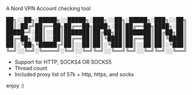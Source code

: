A Nord VPN Account checking tool


██╗░░██╗░█████╗░░█████╗░███╗░░██╗░█████╗░███╗░░██╗
██║░██╔╝██╔══██╗██╔══██╗████╗░██║██╔══██╗████╗░██║
█████═╝░██║░░██║███████║██╔██╗██║███████║██╔██╗██║
██╔═██╗░██║░░██║██╔══██║██║╚████║██╔══██║██║╚████║
██║░╚██╗╚█████╔╝██║░░██║██║░╚███║██║░░██║██║░╚███║
╚═╝░░╚═╝░╚════╝░╚═╝░░╚═╝╚═╝░░╚══╝╚═╝░░╚═╝╚═╝░░╚══╝

- Support for HTTP, SOCKS4 OR SOCKS5
- Thread count
- Included proxy list of 57k + http, https, and socks 

enjoy :)
